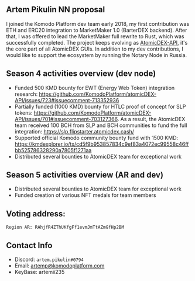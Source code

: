 ## Artem Pikulin NN proposal

I joined the Komodo Platform dev team early 2018, my first contribution was ETH and ERC20 integration to MarketMaker 1.0 (BarterDEX backend).
After that, I was offered to lead the MarketMaker full rewrite to Rust, which was successfully completed.
The project keeps evolving as [AtomicDEX-API](https://github.com/KomodoPlatform/atomicDEX-API), it's the core part of all AtomicDEX GUIs.
In addition to my dev contributions, I would like to support the ecosystem by running the Notary Node in Russia.

## Season 4 activities overview (dev node)

* Funded 500 KMD bounty for EWT (Energy Web Token) integration research: https://github.com/KomodoPlatform/atomicDEX-API/issues/723#issuecomment-713352936
* Partially funded (1000 KMD) bounty for HTLC proof of concept for SLP tokens: https://github.com/KomodoPlatform/atomicDEX-API/issues/701#issuecomment-703127366. As a result, the AtomicDEX team received 100 BCH from SLP and BCH communities to fund the full integration: https://slp.flipstarter.atomicdex.cash/
* Supported official Komodo community bounty fund with 1500 KMD: https://kmdexplorer.io/tx/cd5f9b953857834c9ef83a4072ec99558c46ffbb525786328290a7805f1271aa
* Distributed several bounties to AtomicDEX team for exceptional work

## Season 5 activities overview (AR and dev)

* Distributed several bounties to AtomicDEX team for exceptional work
* Funded creation of various NFT medals for team members

## Voting address:

```
Region AR: RAhjfR4ZThUKfgFf1evmJmTtAZmGfHp2BM
```

## Contact Info

* Discord: `artem.pikulin#0794`
* Email: artemp@komodoplatform.com
* KeyBase: artemii235